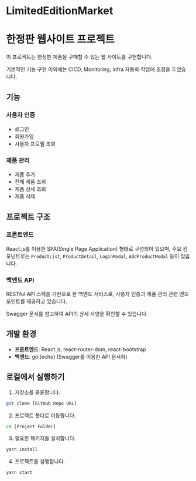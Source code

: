 # LimitedEditionMarket
# 한정판 웹사이트 프로젝트

이 프로젝트는 한정판 제품을 구매할 수 있는 웹 사이트를 구현합니다.

기본적인 기능 구현 이외에는 CICD, Monitoring, infra 자동화 작업에 초점을 두었습니다.

## 기능

### 사용자 인증

- 로그인
- 회원가입
- 사용자 프로필 조회

### 제품 관리

- 제품 추가
- 전체 제품 조회
- 제품 상세 조회
- 제품 삭제

## 프로젝트 구조

### 프론트엔드

React.js를 이용한 SPA(Single Page Application) 형태로 구성되어 있으며, 주요 컴포넌트로는 `ProductList`, `ProductDetail`, `LoginModal`, `AddProductModal` 등이 있습니다.

### 백엔드 API

RESTful API 스펙을 기반으로 한 백엔드 서비스로, 사용자 인증과 제품 관리 관련 엔드포인트를 제공하고 있습니다. 

Swagger 문서를 참고하여 API의 상세 사양을 확인할 수 있습니다.

## 개발 환경

- **프론트엔드**: React.js, react-router-dom, react-bootstrap
- **백엔드**: go (echo) (Swagger를 이용한 API 문서화)

## 로컬에서 실행하기

1. 저장소를 클론합니다.

```bash
git clone [GitHub Repo URL]
```

2. 프로젝트 폴더로 이동합니다.

```bash
cd [Project Folder]
```

3. 필요한 패키지를 설치합니다.

```bash
yarn install
```

4. 프로젝트를 실행합니다.

```bash
yarn start
```